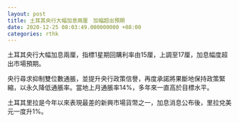 ```yaml
---
layout: post
title: 土耳其央行大幅加息兩厘　加幅超出預期
date: 2020-12-25 08:03:49.000000000 +08:00
categories: rthk
---
```


土耳其央行大幅加息兩厘，指標1星期回購利率由15厘，上調至17厘，加息幅度超出市場預期。

央行尋求抑制雙位數通脹，並提升央行政策信譽，再度承諾將果斷地保持政策緊縮，以永久降低通脹率。當地上月通脹率14%，多年來一直高於目標水平。

土耳其里拉是今年以來表現最差的新興市場貨幣之一，加息消息公布後，里拉兌美元一度升1%。
